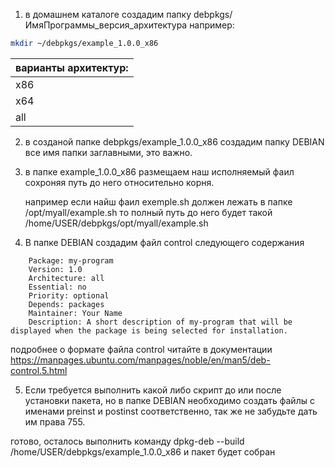 
1. в домашнем каталоге создадим папку debpkgs/ИмяПрограммы_версия_архитектура
		например:
```sh
mkdir ~/debpkgs/example_1.0.0_x86
```
| варианты архитектур: |
| -------------------- |
| x86                  |
| x64                  |
| all                     |

2. в созданой папке debpkgs/example_1.0.0_x86 создадим папку DEBIAN
все имя папки заглавными, это важно.

3. в  папке example_1.0.0_x86 размещаем наш исполняемый фаил сохроняя путь до него относительно корня.
   
   например если найш фаил exemple.sh должен лежать в папке /opt/myall/example.sh то полный путь до него будет такой
   /home/USER/debpkgs/opt/myall/example.sh

4.  В папке DEBIAN создадим файл control следующего содержания
```
	Package: my-program 
	Version: 1.0 
	Architecture: all 
	Essential: no 
	Priority: optional 
	Depends: packages
	Maintainer: Your Name 
	Description: A short description of my-program that will be displayed when the package is being selected for installation.
```

подробнее о формате файла control читайте в документации https://manpages.ubuntu.com/manpages/noble/en/man5/deb-control.5.html

5. Если требуется выполнить какой либо скрипт до или после установки пакета, но в папке DEBIAN необходимо создать файлы с именами preinst и postinst соответственно, так же не забудьте дать им права 755.

готово, осталось выполнить команду
dpkg-deb --build /home/USER/debpkgs/example_1.0.0_x86 и пакет будет собран
